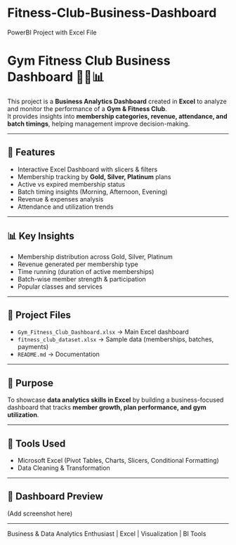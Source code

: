 # Fitness-Club-Business-Dashboard
PowerBI Project with Excel File  
# Gym Fitness Club Business Dashboard 🏋️‍♀️📊

This project is a **Business Analytics Dashboard** created in **Excel** to analyze and monitor the performance of a **Gym & Fitness Club**.  
It provides insights into **membership categories, revenue, attendance, and batch timings**, helping management improve decision-making.  

---

## 🚀 Features
- Interactive Excel Dashboard with slicers & filters  
- Membership tracking by **Gold, Silver, Platinum** plans  
- Active vs expired membership status  
- Batch timing insights (Morning, Afternoon, Evening)  
- Revenue & expenses analysis  
- Attendance and utilization trends  

---

## 📊 Key Insights
- Membership distribution across Gold, Silver, Platinum  
- Revenue generated per membership type  
- Time running (duration of active memberships)  
- Batch-wise member strength & participation  
- Popular classes and services  

---

## 📂 Project Files
- `Gym_Fitness_Club_Dashboard.xlsx` → Main Excel dashboard  
- `fitness_club_dataset.xlsx` → Sample data (memberships, batches, payments)  
- `README.md` → Documentation  

---

## 🎯 Purpose
To showcase **data analytics skills in Excel** by building a business-focused dashboard that tracks **member growth, plan performance, and gym utilization**.  

---

## 🔧 Tools Used
- Microsoft Excel (Pivot Tables, Charts, Slicers, Conditional Formatting)  
- Data Cleaning & Transformation  

---

## 📸 Dashboard Preview
(Add screenshot here)  

---


Business & Data Analytics Enthusiast | Excel | Visualization | BI Tools  
